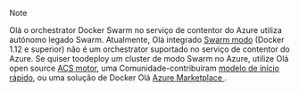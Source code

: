 > [!NOTE]
> Olá o orchestrator Docker Swarm no serviço de contentor do Azure utiliza autónomo legado Swarm. Atualmente, Olá integrado [Swarm modo](https://docs.docker.com/engine/swarm/) (Docker 1.12 e superior) não é um orchestrator suportado no serviço de contentor do Azure. Se quiser toodeploy um cluster de modo Swarm no Azure, utilize Olá open source [ACS motor](https://github.com/Azure/acs-engine/blob/master/docs/swarmmode.md), uma Comunidade-contribuíram [modelo de início rápido](https://azure.microsoft.com/resources/templates/101-acsengine-swarmmode/), ou uma solução de Docker Olá [Azure Marketplace ](https://azuremarketplace.microsoft.com).
> 
> 

